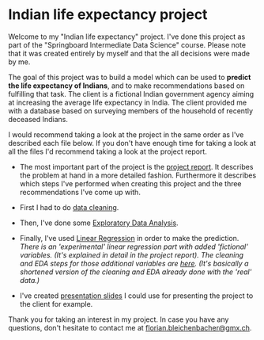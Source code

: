 ﻿# Indian life expectancy project

Welcome to my "Indian life expectancy" project. I've done this project as part of the "Springboard Intermediate Data Science" course. Please note that it was created entirely by myself and that the all decisions were made by me.

The goal of this project was to build a model which can be used to **predict the life expectancy of Indians**, and to make recommendations based on fulfilling that task. The client is a fictional Indian government agency aiming at increasing the average life expectancy in India. The client provided me with a database based on surveying members of the household of recently deceased Indians. 

I would recommend taking a look at the project in the same order as I've described each file below. If you don't have enough time for taking a look at all the files I'd recommend taking a look at the project report.

 - The most important part of the project is the [project report](https://github.com/FlorianBleichenbacher/FlorianBleichenbacherPortfolio/blob/master/IndianLifeExpectancyProject/ProjectReport.pdf). It describes the problem at hand in a more detailed fashion. Furthermore it describes which steps I've performed when creating this project and the three recommendations I've come up with.
 
 - First I had to do [data cleaning](https://github.com/FlorianBleichenbacher/FlorianBleichenbacherPortfolio/blob/master/IndianLifeExpectancyProject/Cleaning.ipynb).
 - Then, I've done some [Exploratory Data Analysis](https://github.com/FlorianBleichenbacher/FlorianBleichenbacherPortfolio/blob/master/IndianLifeExpectancyProject/EDA.ipynb).
 - Finally, I've used [Linear Regression](https://github.com/FlorianBleichenbacher/FlorianBleichenbacherPortfolio/blob/master/IndianLifeExpectancyProject/LinearRegression.ipynb) in order to make the prediction. *There is an 'experimental' linear regression part with added 'fictional' variables. (It's explained in detail in the project report). The cleaning and EDA steps for those additional variables are [here](https://github.com/FlorianBleichenbacher/FlorianBleichenbacherPortfolio/blob/master/IndianLifeExpectancyProject/more_data_experiment_preparation.ipynb). (It's basically a shortened version of the cleaning and EDA already done with the 'real' data.)*
 - I've created [presentation slides](https://github.com/FlorianBleichenbacher/FlorianBleichenbacherPortfolio/blob/master/IndianLifeExpectancyProject/ProjectSlides.pdf) I could use for presenting the project to the client for example.

Thank you for taking an interest in my project. In case you have any questions, don't hesitate to contact me at florian.bleichenbacher@gmx.ch.
